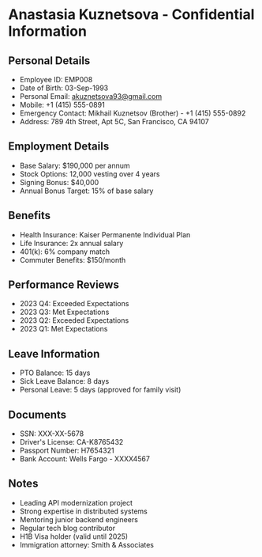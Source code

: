 # Anastasia Kuznetsova - Confidential Information

## Personal Details
- Employee ID: EMP008
- Date of Birth: 03-Sep-1993
- Personal Email: akuznetsova93@gmail.com
- Mobile: +1 (415) 555-0891
- Emergency Contact: Mikhail Kuznetsov (Brother) - +1 (415) 555-0892
- Address: 789 4th Street, Apt 5C, San Francisco, CA 94107

## Employment Details
- Base Salary: $190,000 per annum
- Stock Options: 12,000 vesting over 4 years
- Signing Bonus: $40,000
- Annual Bonus Target: 15% of base salary

## Benefits
- Health Insurance: Kaiser Permanente Individual Plan
- Life Insurance: 2x annual salary
- 401(k): 6% company match
- Commuter Benefits: $150/month

## Performance Reviews
- 2023 Q4: Exceeded Expectations
- 2023 Q3: Met Expectations
- 2023 Q2: Exceeded Expectations
- 2023 Q1: Met Expectations

## Leave Information
- PTO Balance: 15 days
- Sick Leave Balance: 8 days
- Personal Leave: 5 days (approved for family visit)

## Documents
- SSN: XXX-XX-5678
- Driver's License: CA-K8765432
- Passport Number: H7654321
- Bank Account: Wells Fargo - XXXX4567

## Notes
- Leading API modernization project
- Strong expertise in distributed systems
- Mentoring junior backend engineers
- Regular tech blog contributor
- H1B Visa holder (valid until 2025)
- Immigration attorney: Smith & Associates 